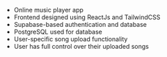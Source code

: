 - Online music player app
- Frontend designed using ReactJs and TailwindCSS
- Supabase-based authentication and database
- PostgreSQL used for database
- User-specific song upload functionality
- User has full control over their uploaded songs
